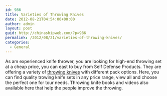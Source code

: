 ```yaml
---
id: 986
title: Varieties of Throwing Knives
date: 2012-08-21T04:54:00+00:00
author: admin
layout: post
guid: http://chinashipweb.com/?p=986
permalink: /2012/08/21/varieties-of-throwing-knives/
categories:
  - General
---
```

As am experienced knife thrower, you are looking for high-end throwing set at a cheap price, you can east to buy from Self Defense Products. They are offering a variety of [throwing knives](http://www.selfdefenseproducts.com/Throwing-Knives-p-1-c-324.html) with different pack options. Here, you can find quality trowing knife sets in any price range, view all and choose the perfect one for tour needs. Throwing knife books and videos also available here that help the people improve the throwing.